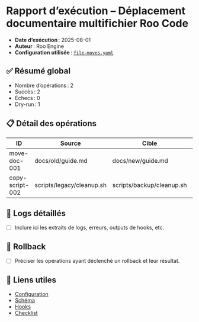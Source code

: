 # Rapport d’exécution – Déplacement documentaire multifichier Roo Code

- **Date d’exécution** : 2025-08-01
- **Auteur** : Roo Engine
- **Configuration utilisée** : [`file-moves.yaml`](file-moves.yaml)

## ✅ Résumé global

- Nombre d’opérations : 2
- Succès : 2
- Échecs : 0
- Dry-run : 1

## 📋 Détail des opérations

| ID               | Source                        | Cible                         | Type   | Statut   | Validation | Rollback | Logs                |
|------------------|------------------------------|-------------------------------|--------|----------|------------|----------|---------------------|
| move-doc-001     | docs/old/guide.md            | docs/new/guide.md             | move   | OK       | OK         | OK       | voir logs détaillés |
| copy-script-002  | scripts/legacy/cleanup.sh    | scripts/backup/cleanup.sh     | copy   | DRY-RUN  | OK         | N/A      | voir logs détaillés |

## 📝 Logs détaillés

- [ ] Inclure ici les extraits de logs, erreurs, outputs de hooks, etc.

## 🔄 Rollback

- [ ] Préciser les opérations ayant déclenché un rollback et leur résultat.

## 🔗 Liens utiles

- [Configuration](file-moves.yaml)
- [Schéma](file-moves.schema.yaml)
- [Hooks](file-moves.hooks.md)
- [Checklist](CHECKLIST.file-moves.md)